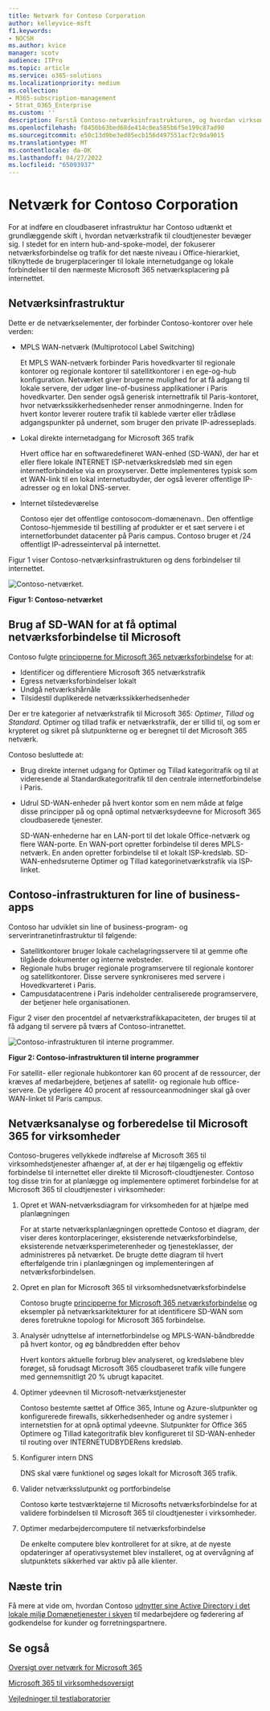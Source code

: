```yaml
---
title: Netværk for Contoso Corporation
author: kelleyvice-msft
f1.keywords:
- NOCSH
ms.author: kvice
manager: scotv
audience: ITPro
ms.topic: article
ms.service: o365-solutions
ms.localizationpriority: medium
ms.collection:
- M365-subscription-management
- Strat_O365_Enterprise
ms.custom: ''
description: Forstå Contoso-netværksinfrastrukturen, og hvordan virksomheden bruger sin SD-WAN-teknologi til optimal netværksydeevne til at Microsoft 365 til virksomhedscloudtjenester.
ms.openlocfilehash: f8450b63bed68de414c0ea585b6f5e199c87ad90
ms.sourcegitcommit: e50c13d9be3ed05ecb156d497551acf2c9da9015
ms.translationtype: MT
ms.contentlocale: da-DK
ms.lasthandoff: 04/27/2022
ms.locfileid: "65093937"
---
```

# <a name="networking-for-the-contoso-corporation"></a>Netværk for Contoso Corporation

For at indføre en cloudbaseret infrastruktur har Contoso udtænkt et grundlæggende skift i, hvordan netværkstrafik til cloudtjenester bevæger sig. I stedet for en intern hub-and-spoke-model, der fokuserer netværksforbindelse og trafik for det næste niveau i Office-hierarkiet, tilknyttede de brugerplaceringer til lokale internetudgange og lokale forbindelser til den nærmeste Microsoft 365 netværksplacering på internettet.

## <a name="networking-infrastructure"></a>Netværksinfrastruktur

Dette er de netværkselementer, der forbinder Contoso-kontorer over hele verden:

- MPLS WAN-netværk (Multiprotocol Label Switching)

  Et MPLS WAN-netværk forbinder Paris hovedkvarter til regionale kontorer og regionale kontorer til satellitkontorer i en ege-og-hub konfiguration. Netværket giver brugerne mulighed for at få adgang til lokale servere, der udgør line-of-business applikationer i Paris hovedkvarter. Den sender også generisk internettrafik til Paris-kontoret, hvor netværkssikkerhedsenheder renser anmodningerne. Inden for hvert kontor leverer routere trafik til kablede værter eller trådløse adgangspunkter på undernet, som bruger den private IP-adresseplads.

- Lokal direkte internetadgang for Microsoft 365 trafik

  Hvert office har en softwaredefineret WAN-enhed (SD-WAN), der har et eller flere lokale INTERNET ISP-netværkskredsløb med sin egen internetforbindelse via en proxyserver. Dette implementeres typisk som et WAN-link til en lokal internetudbyder, der også leverer offentlige IP-adresser og en lokal DNS-server.

- Internet tilstedeværelse

  Contoso ejer det offentlige contosocom-domænenavn\.. Den offentlige Contoso-hjemmeside til bestilling af produkter er et sæt servere i et internetforbundet datacenter på Paris campus. Contoso bruger et /24 offentligt IP-adresseinterval på internettet.

Figur 1 viser Contoso-netværksinfrastrukturen og dens forbindelser til internettet.

![Contoso-netværket.](../media/contoso-networking/contoso-networking-fig1.png)
 
**Figur 1: Contoso-netværket**

## <a name="use-of-sd-wan-for-optimal-network-connectivity-to-microsoft"></a>Brug af SD-WAN for at få optimal netværksforbindelse til Microsoft

Contoso fulgte [principperne for Microsoft 365 netværksforbindelse](microsoft-365-network-connectivity-principles.md) for at:

- Identificer og differentiere Microsoft 365 netværkstrafik
- Egress netværksforbindelser lokalt
- Undgå netværkshårnåle
- Tilsidestil duplikerede netværkssikkerhedsenheder

Der er tre kategorier af netværkstrafik til Microsoft 365: *Optimer*, *Tillad* og *Standard*. Optimer og tillad trafik er netværkstrafik, der er tillid til, og som er krypteret og sikret på slutpunkterne og er beregnet til det Microsoft 365 netværk.

Contoso besluttede at:

- Brug direkte internet udgang for Optimer og Tillad kategoritrafik og til at videresende al Standardkategoritrafik til den centrale internetforbindelse i Paris.

- Udrul SD-WAN-enheder på hvert kontor som en nem måde at følge disse principper på og opnå optimal netværksydeevne for Microsoft 365 cloudbaserede tjenester.

  SD-WAN-enhederne har en LAN-port til det lokale Office-netværk og flere WAN-porte. En WAN-port opretter forbindelse til deres MPLS-netværk. En anden opretter forbindelse til et lokalt ISP-kredsløb. SD-WAN-enhedsruterne Optimer og Tillad kategorinetværkstrafik via ISP-linket.

## <a name="the-contoso-line-of-business-app-infrastructure"></a>Contoso-infrastrukturen for line of business-apps

Contoso har udviklet sin line of business-program- og serverintranetinfrastruktur til følgende:

- Satellitkontorer bruger lokale cachelagringsservere til at gemme ofte tilgåede dokumenter og interne websteder.
- Regionale hubs bruger regionale programservere til regionale kontorer og satellitkontorer. Disse servere synkroniseres med servere i Hovedkvarteret i Paris.
- Campusdatacentrene i Paris indeholder centraliserede programservere, der betjener hele organisationen.

Figur 2 viser den procentdel af netværkstrafikkapaciteten, der bruges til at få adgang til servere på tværs af Contoso-intranettet.

![Contoso-infrastrukturen til interne programmer.](../media/contoso-networking/contoso-networking-fig2.png)
 
**Figur 2: Contoso-infrastrukturen til interne programmer**

For satellit- eller regionale hubkontorer kan 60 procent af de ressourcer, der kræves af medarbejdere, betjenes af satellit- og regionale hub office-servere. De yderligere 40 procent af ressourceanmodninger skal gå over WAN-linket til Paris campus.

## <a name="network-analysis-and-preparation-for-microsoft-365-for-enterprise"></a>Netværksanalyse og forberedelse til Microsoft 365 for virksomheder

Contoso-brugeres vellykkede indførelse af Microsoft 365 til virksomhedstjenester afhænger af, at der er høj tilgængelig og effektiv forbindelse til internettet eller direkte til Microsoft-cloudtjenester. Contoso tog disse trin for at planlægge og implementere optimeret forbindelse for at Microsoft 365 til cloudtjenester i virksomheder:

1. Opret et WAN-netværksdiagram for virksomheden for at hjælpe med planlægningen

   For at starte netværksplanlægningen oprettede Contoso et diagram, der viser deres kontorplaceringer, eksisterende netværksforbindelse, eksisterende netværksperimeterenheder og tjenesteklasser, der administreres på netværket. De brugte dette diagram til hvert efterfølgende trin i planlægningen og implementeringen af netværksforbindelsen.

2. Opret en plan for Microsoft 365 til virksomhedsnetværksforbindelse

   Contoso brugte [principperne for Microsoft 365 netværksforbindelse](microsoft-365-network-connectivity-principles.md) og eksempler på netværksarkitekturer for at identificere SD-WAN som deres foretrukne topologi for Microsoft 365 forbindelse.

3. Analysér udnyttelse af internetforbindelse og MPLS-WAN-båndbredde på hvert kontor, og øg båndbredden efter behov

   Hvert kontors aktuelle forbrug blev analyseret, og kredsløbene blev forøget, så forudsagt Microsoft 365 cloudbaseret trafik ville fungere med gennemsnitligt 20 % ubrugt kapacitet.

4. Optimer ydeevnen til Microsoft-netværkstjenester

   Contoso bestemte sættet af Office 365, Intune og Azure-slutpunkter og konfigurerede firewalls, sikkerhedsenheder og andre systemer i internetstien for at opnå optimal ydeevne. Slutpunkter for Office 365 Optimere og Tillad kategoritrafik blev konfigureret til SD-WAN-enheder til routing over INTERNETUDBYDERens kredsløb.

5. Konfigurer intern DNS

   DNS skal være funktionel og søges lokalt for Microsoft 365 trafik.

6. Valider netværksslutpunkt og portforbindelse

   Contoso kørte testværktøjerne til Microsofts netværksforbindelse for at validere forbindelsen til Microsoft 365 til cloudtjenester i virksomheder.

7. Optimer medarbejdercomputere til netværksforbindelse

   De enkelte computere blev kontrolleret for at sikre, at de nyeste opdateringer af operativsystemet blev installeret, og at overvågning af slutpunktets sikkerhed var aktiv på alle klienter.

## <a name="next-step"></a>Næste trin

Få mere at vide om, hvordan Contoso [udnytter sine Active Directory i det lokale miljø Domænetjenester i skyen](contoso-identity.md) til medarbejdere og føderering af godkendelse for kunder og forretningspartnere.

## <a name="see-also"></a>Se også

[Oversigt over netværk for Microsoft 365](networking-roadmap-microsoft-365.md)

[Microsoft 365 til virksomhedsoversigt](microsoft-365-overview.md)

[Vejledninger til testlaboratorier](m365-enterprise-test-lab-guides.md)
